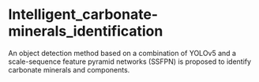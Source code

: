 # Intelligent_carbonate-minerals_identification
An object detection method based on a combination of YOLOv5 and a scale-sequence feature pyramid networks (SSFPN) is proposed to identify carbonate minerals and components.
